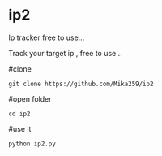 # ip2
Ip tracker free to use...

Track your target ip , free to use ..


#clone
```
git clone https://github.com/Mika259/ip2
```
#open folder
```
cd ip2
```

#use it
```
python ip2.py
```

